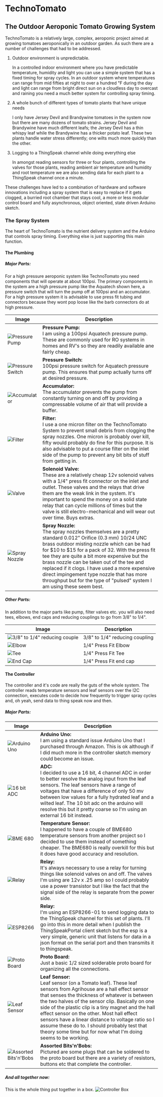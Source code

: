 # TechnoTomato
## The Outdoor Aeroponic Tomato Growing System
TechnoTomato is a relatively large, complex, aeroponic project aimed at growing tomatoes aeroponically in an outdoor garden.  As such there are a number of challenges that had to be addressed. 

1. Outdoor environment is unpredictable.

   In a controlled indoor environment where you have predictable temperature, humidity and light you can use a simple system that has a fixed timing for spray cycles.  In an outdoor system where temperatures can range from mid fifties at night to over a hundred ℉ during the day and light can range from bright direct sun on a cloudless day to overcast and raining you need a much better system for controlling spray timing.
2. A whole bunch of different types of tomato plants that have unique needs

   I only have Jersey Devil and Brandywine tomatoes in the system now but there are many dozens of tomato strains.  Jersey Devil and Brandywine have much different leafs; the Jersey Devil has a thin whispy leaf while the Brandywine has a thicker potato leaf.  These two plants handle water stress differently; one wilts much more quickly than the other.  
3. Logging to a ThingSpeak channel while doing everything else
   
   In amongst reading sensors for three or four plants, controlling the valves for those plants, reading ambient air temperature and humidity and root temperature we are also sending data for each plant to a ThingSpeak channel once a minute.

These challenges have led to a combination of hardware and software innovations including a spray system that is easy to replace if it gets clogged, a burried root chamber that stays cool, a more or less modular control board and fully asynchronous, object oriented, state driven Arduino sketch.
### The Spray System
The heart of TechnoTomato is the nutrient delivery system and the Arduino that controls spray timing.  Everything else is just supporting this main function.
#### The Plumbing
##### Major Parts:
For a high pressure aeroponic system like TechnoTomato you need components that will operate at about 100psi.  The primary components in the system are a high pressure pump like the Aquatech shown here, a pressure switch that will turn the pump off at 100psi and an accumulator. For a high pressure system it is advisable to use press fit tubing and connectors because they wont pop loose like the barb connectors do at high pressure.

| Image | Description |
| --- | --- |
| ![Pressure Pump](Documentation/Images/Plumbing/Pressure_Pump.jpg) | **Pressure Pump:** <br>I am using a 100psi Aquatech pressure pump.  These are commonly used for RO systems in homes and RV's so they are readily available ane fairly cheap. |
| ![Pressure Switch](<Documentation/Images/Plumbing/1:4" Press Fit Pressure Switch.png>) | **Pressure Switch:** <br>100psi pressure switch for Aquatech pressure pump.  This ensures that pump actually turns off at desired pressure. |
| ![Accumulator](Documentation/Images/Plumbing/Accumulator.png) | **Accumulator:** <br>The accumulator prevents the pump from constantly turning on and off by providing a compressable volume of air that will provide a buffer. |
| ![Filter](Documentation/Images/Plumbing/Filter.png) | **Filter:** <br>I use a one micron filter on the TechnoTomato System to prevent small debris from clogging the spray nozzles. One micron is probably over kill, fifty would probably do fine for this purpose.  It is also advisable to put a course filter on the inlet side of the pump to prevent any bit bits of stuff from getting in. |
| ![Valve](<Documentation/Images/Plumbing/1:4" Press Fit Solenoid Valve.png>) | **Solenoid Valve:** <br>These are a relatively cheap 12v solenoid valves with a 1/4" press fit connector on the inlet and outlet.  These valves and the relays that drive them are the weak link in the system.  It's important to spend the money on a solid state relay that can cycle millions of times but the valve is still electro-mechanical and will wear out over time.  Buys extras. |
| ![Spray Nozzle](<Documentation/Images/Plumbing/Spray Nozzle.png>) | **Spray Nozzle:** <br>The spray nozzles themselves are a pretty standard 0.012” Orifice (0.3 mm) 10/24 UNC brass outdoor misting nozzle which can be had for $10 to $15 for a pack of 32. With the press fit tee they are quite a bit more expensive but the brass nozzle can be taken out of the tee and replaced if it clogs.  I have used a more expensive direct impingement type nozzle that has more throughput but for the type of "pulsed" system I am using these seem best. |
##### Other Parts: 
In addition to the major parts like pump, filter valves etc. you will also need tees, elbows, end caps and reducing couplings to go from 3/8" to 1/4".  

| Image | Description |
| --- | --- |
| ![3/8" to 1/4" reducing couple](<Documentation/Images/Plumbing/3:8" to 1:4" Press Fit Reducing Fitting.png>) | 3/8" to 1/4" reducing coupling |
| ![Elbow](<Documentation/Images/Plumbing/1:4" Press Fit Elbow.png>) | 1/4" Press Fit Elbow |
| ![Tee](<Documentation/Images/Plumbing/1:4" Press Fit Tee.png>) | 1/4" Press Fit Tee |
| ![End Cap](<Documentation/Images/Plumbing/1:4" Press End Cap.png>) | 1/4" Press Fit end cap |

#### The Controller
The controller and it's code are really the guts of the whole system.  The controller reads temperature sensors and leaf sensors over the I2C connection, executes code to decide how frequently to trigger spray cycles and, oh yeah, send data to thing speak now and then.
##### Major Parts:
| Image | Description |
| --- | --- |
| ![Arduino Uno](Documentation/Images/Controller/ArduinoUno.png) | **Arduino Uno:** <br>I am using a standard issue Arduino Uno that I purchased through Amazon.  This is ok although if I did much more in the controller sketch memory could become an issue. |
| ![16 bit ADC](Documentation/Images/Controller/ADS1115.png) | **ADC:** <br>I decided to use a 16 bit, 4 channel ADC in order to better resolve the analog input from the leaf sensors.  The leaf sensors have a range of voltages that have a difference of only 50 mv between low values for a fully hydrated leaf and a wilted leaf.  The 10 bit adc on the arduino will resolve this but it pretty coarse so I'm using an external 16 bit instead. |
| ![BME 680](Documentation/Images/Controller/BME680.png) | **Temperature Sensor:** <br>I happened to have a couple of BME680 temperature sensors from another project so I decided to use them instead of something cheaper. The BME680 is really overkill for this but it does have good accuracy and resolution.|
| ![Relay](Documentation/Images/Controller/4ChannelRelay.png) | **Relay:** <br>It's always necessary to use a relay for turning things like solenoid valves on and off.  The valves I'm using are 12v x .25 amp so I could probably use a power transistor but I like the fact that the signal side of the relay is separate from the power side. |
| ![ESP8266](Documentation/Images/Controller/ESP8266.png) | **Relay:** <br>I'm using an ESP8266-01 to send logging data to the ThingSpeak channel for this set of plants.  I'll go into this in more detail when I publish the ThingSpeakPortal client sketch but the esp is a very simple, generic unit that listens for data in a json format on the serial port and then transmits it to thingspeak. |
| ![Proto Board](Documentation/Images/Controller/ProtoBoard.png) | **Proto Board:** <br>Just a basic 1/2 sized solderable proto board for organizing all the connections. |
| ![Leaf Sensor](Documentation/Images/LeafSensor.png) | **Leaf Sensor:** <br>Leaf sensor (on a Tomato leaf).  These leaf sensors from Agrihouse are a hall effect sensor that senses the thickness of whatever is between the two halves of the sensor clip.  Basically on one side of the plastic clip is a tiny magnet and the hall effect sensor on the other.  Most hall effect sensors have a linear distance to voltage ratio so I assume these do to.  I should probably test that theory some time but for now what I'm doing seems to be working. |
| ![Assorted Bits'n'Bobs](Documentation/Images/Controller/Plugs.png) | **Assorted Bits'n'Bobs:** <br>Pictured are some plugs that can be soldered to the proto board but there are a variety of resistors, buttons etc that complete the controller. |
##### And all together now:
This is the whole thing put together in a box.
![Controller Box](Documentation/Images/Controller/ControllerBox.png)
